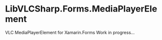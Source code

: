 # LibVLCSharp.Forms.MediaPlayerElement
VLC MediaPlayerElement for Xamarin.Forms
Work in progress...

